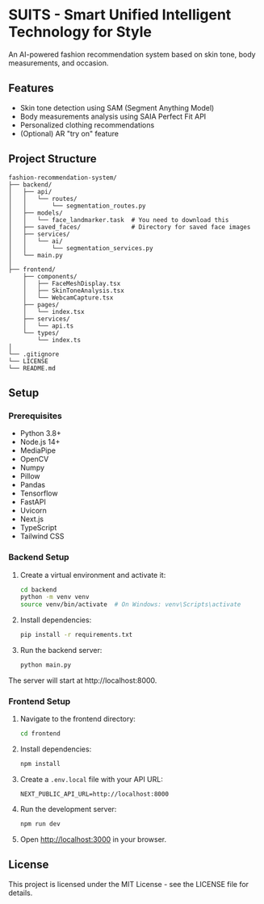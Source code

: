 # SUITS - Smart Unified Intelligent Technology for Style

An AI-powered fashion recommendation system based on skin tone, body measurements, and occasion.

## Features

- Skin tone detection using SAM (Segment Anything Model)
- Body measurements analysis using SAIA Perfect Fit API
- Personalized clothing recommendations
- (Optional) AR "try on" feature

## Project Structure

```
fashion-recommendation-system/
├── backend/
│   ├── api/
│   │   └── routes/
│   │       └── segmentation_routes.py
│   ├── models/
│   │   └── face_landmarker.task  # You need to download this
│   ├── saved_faces/              # Directory for saved face images
│   ├── services/
│   │   └── ai/
│   │       └── segmentation_services.py
│   └── main.py
│
├── frontend/
    ├── components/
    │   ├── FaceMeshDisplay.tsx
    │   ├── SkinToneAnalysis.tsx
    │   └── WebcamCapture.tsx
    ├── pages/
    │   └── index.tsx
    ├── services/
    │   └── api.ts
    └── types/
        └── index.ts
│
└── .gitignore
└── LICENSE
└── README.md
```

## Setup

### Prerequisites
- Python 3.8+
- Node.js 14+
- MediaPipe
- OpenCV
- Numpy
- Pillow 
- Pandas
- Tensorflow
- FastAPI
- Uvicorn
- Next.js
- TypeScript
- Tailwind CSS

### Backend Setup

1. Create a virtual environment and activate it:
    ```bash
    cd backend
    python -m venv venv
    source venv/bin/activate  # On Windows: venv\Scripts\activate
    ```

2. Install dependencies:
   ```bash
   pip install -r requirements.txt
   ```

3. Run the backend server:
   ```bash
   python main.py
   ```

The server will start at http://localhost:8000.

### Frontend Setup

1. Navigate to the frontend directory:
   ```bash
   cd frontend
   ```

2. Install dependencies:
   ```bash
   npm install
   ```

3. Create a `.env.local` file with your API URL:
   ```
   NEXT_PUBLIC_API_URL=http://localhost:8000
   ```

4. Run the development server:
   ```bash
   npm run dev
   ```

5. Open [http://localhost:3000](http://localhost:3000) in your browser.

## License

This project is licensed under the MIT License - see the LICENSE file for details.